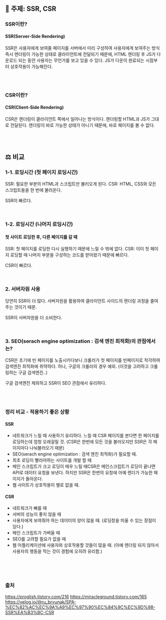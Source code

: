 ## 📌 주제: SSR, CSR

### SSR이란?
#### SSR(Server-Side Rendering)
SSR은 사용자에게 보여줄 페이지를 서버에서 미리 구성하여 사용자에게 보여주는 방식
즉시 렌더링이 가능한 상태로 클라이언트에 전달되기 때문에, HTML 렌더링 후 JS가 다운로드 되는 동안 사용자는 무언가를 보고 있을 수 있다.
JS가 다운이 완료되는 시점부터 상호작용이 가능해진다.

<br>
<br>

### CSR이란?
#### CSR(Client-Side Rendering)
CSR은 렌더링이 클라이언트 쪽에서 일어나는 방식이다.
렌더링할 HTML과 JS가 그대로 전달된다. 렌더링이 바로 가능한 상태가 아니기 때문에, 바로 페이지를 볼 수 없다.

<br>
<br>

## ⚖ 비교
### 1-1. 로딩시간 (첫 페이지 로딩시간)
SSR: 필요한 부분의 HTML과 스크립트만 불러오게 된다.
CSR: HTML, CSS와 모든 스크립트들을 한 번에 불러온다.

SSR이 빠르다.

<br>

### 1-2. 로딩시간 (나머지 로딩시간)
#### 첫 사이트 로딩한 후, 다른 페이지를 갈 때
SSR: 첫 페이지를 로딩한 다시 실행하기 때문에 느릴 수 밖에 없다.
CSR: 이미 첫 페이지 로딩할 때 나머지 부분을 구성하는 코드를 받아왔기 때문에 빠르다.

CSR이 빠르다.

<br>

### 2. 서버자원 사용
당연히 SSR이 더 많다. 서버자원을 활용하여 클라이언트 사이드의 렌더링 과정을 줄여주는 것이기 때문.


SSR이 서버자원을 더 소비한다.

<br>

### 3. SEO(serach engine optimization : 검색 엔진 최적화)의 관점에서는?
CSR은 초기에 빈 페이지를 노출시키다보니 크롤러가 첫 페이지를 빈페이지로 착각하여 검색엔진 최적화에 취약하다.
허나, 구글의 크롤러의 경우 예외. (이것을 고려하고 크롤링하는 구글 검색엔진..)

구글 검색엔진 제외하고 SSR이 SEO 관점에서 유리하다.

<br>
<br>

### 정리 비교 - 적용하기 좋은 상황
#### SSR
- 네트워크가 느릴 때 사용하기 유리하다. 느릴 때 CSR 페이지를 본다면 한 페이지를 로딩하는데 엄청 오래걸릴 것.
(CSR은 한번에 모든 것을 불러오지만 SSR은 각 페이지마다 나눠불러오기 때문)
- SEO(serach engine optimization : 검색 엔진 최적화)가 필요할 때.
- 최초 로딩이 빨라야하는 사이트를 개발 할 때
- 메인 스크립트가 크고 로딩이 매우 느릴 때CSR은 메인스크립트가 로딩이 끝나면 API로 데이터 요청을 보낸다. 하지만 SSR은 한번의 요청에 아예 렌더가 가능한 페이지가 돌아온다.
- 웹 사이트가 상호작용이 별로 없을 때.

#### CSR
- 네트워크가 빠를 때
- 서버의 성능이 좋지 않을 때
- 사용자에게 보여줘야 하는 데이터의 양이 많을 때.
(로딩창을 띄울 수 있는 장점이 있다.)
- 메인 스크립트가 가벼울 때
- SEO를 고려할 필요가 없을 때
- 웹 어플리케이션에 사용자와 상호작용할 것들이 많을 때. (아예 렌더링 되지 않아서 사용자의 행동을 막는 것이 경험에 오히려 유리함.)

<br>
<br>
<br>

### 출처
https://proglish.tistory.com/216
https://miracleground.tistory.com/165
https://velog.io/@ru_bryunak/SPA-%EC%82%AC%EC%9A%A9%EC%97%90%EC%84%9C%EC%9D%98-SSR%EA%B3%BC-CSR
